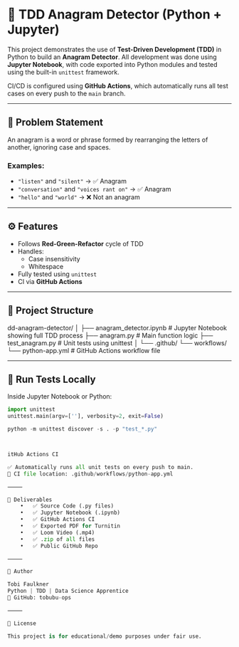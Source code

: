 # 🧪 TDD Anagram Detector (Python + Jupyter)

This project demonstrates the use of **Test-Driven Development (TDD)** in Python to build an **Anagram Detector**. All development was done using **Jupyter Notebook**, with code exported into Python modules and tested using the built-in `unittest` framework.

CI/CD is configured using **GitHub Actions**, which automatically runs all test cases on every push to the `main` branch.

---

## 📌 Problem Statement

An anagram is a word or phrase formed by rearranging the letters of another, ignoring case and spaces.

### Examples:
- `"listen"` and `"silent"` → ✅ Anagram  
- `"conversation"` and `"voices rant on"` → ✅ Anagram  
- `"hello"` and `"world"` → ❌ Not an anagram

---

## ⚙️ Features

- Follows **Red-Green-Refactor** cycle of TDD
- Handles:
  - Case insensitivity
  - Whitespace
- Fully tested using `unittest`
- CI via **GitHub Actions**

---

## 📂 Project Structure


dd-anagram-detector/
│
├── anagram_detector.ipynb     # Jupyter Notebook showing full TDD process
├── anagram.py                 # Main function logic
├── test_anagram.py            # Unit tests using unittest
│
└── .github/
└── workflows/
└── python-app.yml     # GitHub Actions workflow file


---

## 🧪 Run Tests Locally

Inside Jupyter Notebook or Python:

```python
import unittest
unittest.main(argv=[''], verbosity=2, exit=False)

python -m unittest discover -s . -p "test_*.py"



itHub Actions CI

✅ Automatically runs all unit tests on every push to main.
📍 CI file location: .github/workflows/python-app.yml

⸻

🧾 Deliverables
	•	✅ Source Code (.py files)
	•	✅ Jupyter Notebook (.ipynb)
	•	✅ GitHub Actions CI
	•	✅ Exported PDF for Turnitin
	•	✅ Loom Video (.mp4)
	•	✅ .zip of all files
	•	✅ Public GitHub Repo

⸻

👤 Author

Tobi Faulkner
Python | TDD | Data Science Apprentice
🔗 GitHub: tobubu-ops

⸻

📜 License

This project is for educational/demo purposes under fair use.
